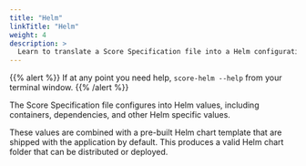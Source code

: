 ```yaml
---
title: "Helm"
linkTitle: "Helm"
weight: 4
description: >
  Learn to translate a Score Specification file into a Helm configuration with the target Platform CLI tool.
---
```


{{% alert %}}
If at any point you need help, `score-helm --help` from your terminal window.
{{% /alert %}}

The Score Specification file configures into Helm values, including containers, dependencies, and other Helm specific values.

These values are combined with a pre-built Helm chart template that are shipped with the application by default.
This produces a valid Helm chart folder that can be distributed or deployed.

<!-- Helm is a package manager for Kubernetes. >
